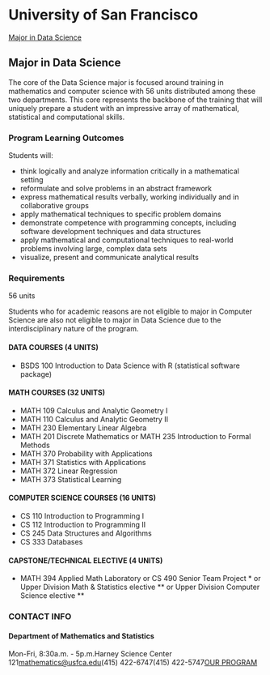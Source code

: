 # University of San Francisco

[Major in Data Science](https://www.usfca.edu/arts-sciences/undergraduate-programs/data-science)

## Major in Data Science

The core of the Data Science major is focused around training in mathematics and computer science with 56 units distributed among these two departments. This core represents the backbone of the training that will uniquely prepare a student with an impressive array of mathematical, statistical and computational skills.

### Program Learning Outcomes

Students will:

* think logically and analyze information critically in a mathematical setting
* reformulate and solve problems in an abstract framework
* express mathematical results verbally, working individually and in collaborative groups
* apply mathematical techniques to specific problem domains
* demonstrate competence with programming concepts, including software development techniques and data structures
* apply mathematical and computational techniques to real-world problems involving large, complex data sets
* visualize, present and communicate analytical results

### Requirements

56 units

Students who for academic reasons are not eligible to major in Computer Science are also not eligible to major in Data Science due to the interdisciplinary nature of the program.

#### DATA COURSES \(4 UNITS\)

* BSDS 100 Introduction to Data Science with R \(statistical software package\)

#### MATH COURSES \(32 UNITS\)

* MATH 109 Calculus and Analytic Geometry I
* MATH 110 Calculus and Analytic Geometry II
* MATH 230 Elementary Linear Algebra
* MATH 201 Discrete Mathematics or MATH 235 Introduction to Formal Methods
* MATH 370 Probability with Applications
* MATH 371 Statistics with Applications
* MATH 372 Linear Regression
* MATH 373 Statistical Learning

#### COMPUTER SCIENCE COURSES \(16 UNITS\)

* CS 110 Introduction to Programming I
* CS 112 Introduction to Programming II
* CS 245 Data Structures and Algorithms
* CS 333 Databases

#### CAPSTONE/TECHNICAL ELECTIVE \(4 UNITS\)

* MATH 394 Applied Math Laboratory or CS 490 Senior Team Project \* or Upper Division Math & Statistics elective \*\* or Upper Division Computer Science elective \*\*

### CONTACT INFO

#### Department of Mathematics and Statistics

Mon-Fri, 8:30a.m. - 5p.m.Harney Science Center 121[mathematics@usfca.edu](mailto:mathematics@usfca.edu)\(415\) 422-6747\(415\) 422-5747[OUR PROGRAM](https://www.usfca.edu/arts-sciences/undergraduate-programs/data-science)  


